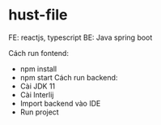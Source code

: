 # hust-file
FE: reactjs, typescript
BE: Java spring boot

Cách run fontend: 
- npm install
- npm start
Cách run backend:
- Cài JDK 11
- Cài Interlij
- Import backend vào IDE
- Run project 
